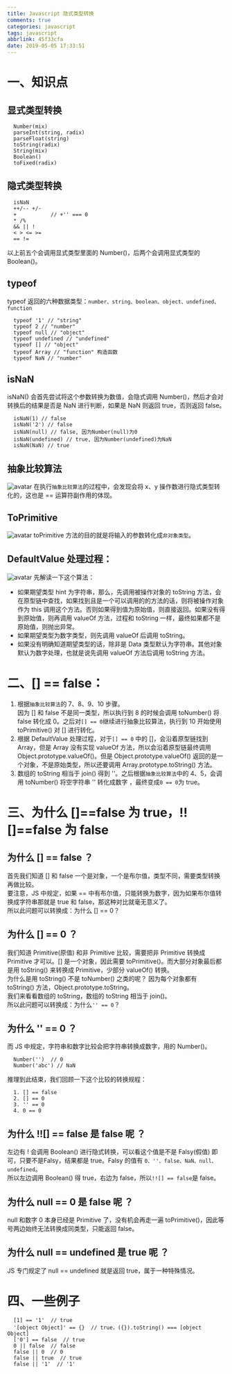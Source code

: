 ```yaml
---
title: Javascript 隐式类型转换
comments: true
categories: javascript
tags: javascript
abbrlink: 45f33cfa
date: 2019-05-05 17:33:51
---
```

# 一、知识点
## 显式类型转换
```
  Number(mix)
  parseInt(string, radix)
  parseFloat(string)
  toString(radix)
  String(mix)
  Boolean()
  toFixed(radix)
```

## 隐式类型转换
```
  isNaN
  ++/-- +/-
  +           // +'' === 0
  * /%
  && || !
  < > <= >=
  == !=
```
以上前五个会调用显式类型里面的 Number()，后两个会调用显式类型的 Boolean()。

## typeof
typeof 返回的六种数据类型：`number、string、boolean、object、undefined、function`
```
  typeof '1' // "string"
  typeof 2 // "number"
  typeof null // "object"
  typeof undefined // "undefined"
  typeof [] // "object"
  typeof Array // "function" 构造函数
  typeof NaN // "number"
```

## isNaN
isNaN() 会首先尝试将这个参数转换为数值，会隐式调用 Number()，然后才会对转换后的结果是否是 NaN 进行判断，如果是 NaN 则返回 true，否则返回 false。
```
  isNaN(1) // false
  isNaN('2') // false
  isNaN(null) // false, 因为Number(null)为0
  isNaN(undefined) // true, 因为Number(undefined)为NaN
  isNaN(NaN) // true
```

## 抽象比较算法
![avatar](http://blog.luanzhuxian.com/blog/type-conversion_1.png)
在执行`抽象比较算法`的过程中，会发现会将 x、y 操作数进行隐式类型转化的，这也是 == 运算符副作用的体现。

## ToPrimitive
![avatar](http://blog.luanzhuxian.com/blog/type-conversion_2.png)
toPrimitive 方法的目的就是将输入的参数转化成`非对象类型`。

## DefaultValue 处理过程：
![avatar](http://blog.luanzhuxian.com/blog/type-conversion_3.png)
先解读一下这个算法：  
- 如果期望类型 hint 为字符串，那么，先调用被操作对象的 toString 方法，会在原型链中查找，如果找到且是一个可以调用的的方法的话，则将被操作对象作为 this 调用这个方法。否则如果得到值为原始值，则直接返回。如果没有得到原始值，则再调用 valueOf 方法，过程和 toString 一样，最终如果都不是原始值，则抛出异常。
- 如果期望类型为数字类型，则先调用 valueOf 后调用 toString。
- 如果没有明确知道期望类型的话，除非是 Data 类型默认为字符串。其他对象默认为数字处理，也就是说先调用 valueOf 方法后调用 toString 方法。

# 二、[] == false：
1. 根据`抽象比较算法`的 7、8、9、10 步骤。  
因为 [] 和 false 不是同一类型，所以执行到 8 的时候会调用 toNumber() 将 false 转化成 0。之后对`[] == 0`继续进行抽象比较算法，执行到 10 开始使用 toPrimitive() 对 [] 进行转化。  
2. 根据 DefaultValue 处理过程，对于`[] == 0` 中的 []，会沿着原型链找到 Array，但是 Array 没有实现 valueOf 方法，所以会沿着原型链最终调用 Object.prototype.valueOf()。但是 Object.prototype.valueOf() 返回的是一个对象，不是原始类型，所以还要调用 Array.prototype.toString() 方法。
3. 数组的 toString 相当于 join() 得到 ''。之后根据`抽象比较算法`中的 4、5，会调用 toNumber() 将空字符串 '' 转化成数字 ，最终变成`0 == 0`为 true。  

# 三、为什么 []==false 为 true，!![]==false 为 false
## 为什么 [] == false ？  
首先我们知道 [] 和 false 一个是对象，一个是布尔值，类型不同，需要类型转换再做比较。  
要注意，JS 中规定，如果 == 中有布尔值，只能转换为数字，因为如果布尔值转换成字符串那就是 true 和 false，那这种对比就毫无意义了。  
所以此问题可以转换成：为什么 [] == 0？  

## 为什么 [] == 0 ？  
我们知道 Primitive(原值) 和非 Primitive 比较，需要把非 Primitive 转换成 Primitive 才可以。[] 是一个对象，因此需要 toPrimitive()。而大部分对象最后都是用 toString() 来转换成 Primitive，少部分 valueOf() 转换。  
为什么是用 toString() 不是 toNumber() 之类的呢？ 因为每个对象都有 toString() 方法，Object.prototype.toString。  
我们来看看数组的 toString，数组的 toString 相当于 join()。  
所以此问题可以转换成：为什么`'' == 0`？

## 为什么 '' == 0 ？  
而 JS 中规定，字符串和数字比较会把字符串转换成数字，用的 Number()。  
```
  Number('')  // 0
  Number('abc') // NaN
```
推理到此结束，我们回顾一下这个比较的转换规程：
```
  1. [] == false
  2. [] == 0
  3. '' == 0
  4. 0 == 0
```
## 为什么 !![] == false 是 false 呢 ？
左边有 ! 会调用 Boolean() 进行隐式转换，可以看这个值是不是 Falsy(假值) 即可，只要不是Falsy，结果都是 true。Falsy 的值有 `0、''、false、NaN、null、undefined`。  
所以左边调用 Boolean() 得 true，右边为 false，所以`!![] == false`是 false。

## 为什么 null == 0 是 false 呢 ？  
null 和数字 0 本身已经是 Primitive 了，没有机会再走一遍 toPrimitive()，因此等号两边始终无法转换成同类型，只能返回 false。  

## 为什么 null == undefined 是 true 呢 ？  
JS 专门规定了 null == undefined 就是返回 true，属于一种特殊情况。  

# 四、一些例子
```
  [1] == '1'  // true
  '[object Object]' == {}  // true，({}).toString() === [object Object]
  ['0'] == false  // true
  0 || false  // false
  false || 0  // 0
  false || true  // true
  false || '1'  // '1'
```
